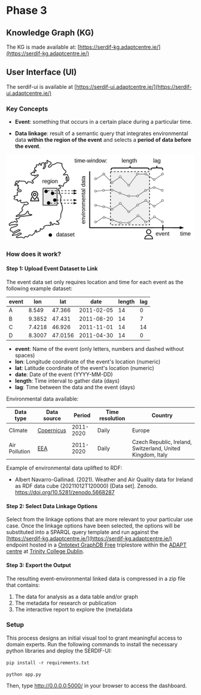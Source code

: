 # Phase 3

## Knowledge Graph (KG)

The KG is made available at: [https://serdif-kg.adaptcentre.ie/](https://serdif-kg.adaptcentre.ie/)

## User Interface (UI)

The serdif-ui is available at [https://serdif-ui.adaptcentre.ie/](https://serdif-ui.adaptcentre.ie/)

### Key Concepts

* **Event**: something that occurs in a certain place during a particular time.

* **Data linkage**: result of a semantic query that integrates environmental data **within the region of the event** and 
selects a **period of data before the event**.

<p align="center">
  <img src="assets/environmental_data_before_event.png" />
</p>

###  How does it work?

#### Step 1: Upload Event Dataset to Link

The event data set only requires location and time for each event as the following example dataset:

| event | lon    | lat     | date       | length | lag |
|-------|--------|---------|------------|--------|-----|
| A     | 8.549  | 47.366  | 2011-02-05 | 14     | 0   |
| B     | 9.3852 | 47.431  | 2011-08-20 | 14     | 7   |
| C     | 7.4218 | 46.926  | 2011-11-01 | 14     | 14  |
| D     | 8.3007 | 47.0156 | 2011-04-30 | 14     | 0   |

* **event**: Name of the event (only letters, numbers and dashed without spaces)
* **lon**: Longitude coordinate of the event's location (numeric)
* **lat**: Latitude coordinate of the event's location (numeric)
* **date**: Date of the event (YYYY-MM-DD)
* **length**: Time interval to gather data (days)
* **lag**: Time between the data and the event (days)

Environmental data available:


| **Data type** | **Data source** | **Period** | **Time resolution** | **Country**                                                 |
|---------------|-----------------|------------|---------------------|-------------------------------------------------------------|
| Climate       | [Copernicus](https://cds.climate.copernicus.eu/cdsapp#!/dataset/insitu-gridded-observations-europe?tab=overview)      | 2011-2020  | Daily               | Europe                                                      |
| Air Pollution | [EEA](https://www.eea.europa.eu/data-and-maps/data/aqereporting-9)             | 2011-2020  | Daily               | Czech Republic, Ireland, Switzerland, United Kingdom, Italy |

Example of environmental data uplifted to RDF:

* Albert Navarro-Gallinad. (2021). Weather and Air Quality data for Ireland as RDF data cube (20211012T120000) [Data set]. Zenodo. https://doi.org/10.5281/zenodo.5668287

#### Step 2: Select Data Linkage Options

Select from the linkage options that are more relevant to your particular use case. Once the linkage options have been selected, the options will be substituted into a SPARQL query template and run against the [https://serdif-kg.adaptcentre.ie/](https://serdif-kg.adaptcentre.ie/) endpoint 
hosted in a [Ontotext GraphDB Free](https://graphdb.ontotext.com/) triplestore within
the [ADAPT centre](https://www.adaptcentre.ie/) at [Trinity College Dublin](https://www.tcd.ie/).

#### Step 3: Export the Output
The resulting event-environmental linked data is compressed in a zip file that contains:

1. The data for analysis as a data table and/or graph
2. The metadata for research or publication
3. The interactive report to explore the (meta)data 

### Setup

This process designs an initial visual tool to grant meaningful access to domain experts.
Run the following commands to install the necessary python libraries and deploy the SERDIF-UI:

`pip install -r requirements.txt`

`python app.py`

Then, type http://0.0.0.0:5000/ in your browser to access the dashboard.
